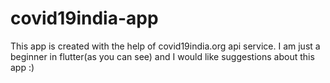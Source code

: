# covid19india-app
This app is created with the help of covid19india.org api service.
I am just a beginner in flutter(as you can see) and I would like suggestions about this app :)
